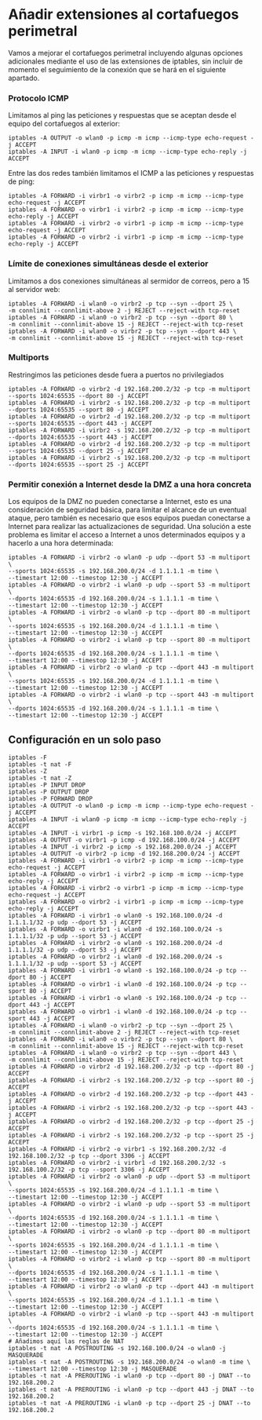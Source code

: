 # Añadir extensiones al cortafuegos perimetral

Vamos a mejorar el cortafuegos perimetral incluyendo algunas opciones
adicionales mediante el uso de las extensiones de iptables, sin
incluir de momento el seguimiento de la conexión que se hará en el
siguiente apartado.

### Protocolo ICMP

Limitamos al ping las peticiones y respuestas que se aceptan desde el
equipo del cortafuegos al exterior:

```
iptables -A OUTPUT -o wlan0 -p icmp -m icmp --icmp-type echo-request -j ACCEPT
iptables -A INPUT -i wlan0 -p icmp -m icmp --icmp-type echo-reply -j ACCEPT
```

Entre las dos redes también limitamos el ICMP a las peticiones y
respuestas de ping:

```
iptables -A FORWARD -i virbr1 -o virbr2 -p icmp -m icmp --icmp-type echo-request -j ACCEPT
iptables -A FORWARD -o virbr1 -i virbr2 -p icmp -m icmp --icmp-type echo-reply -j ACCEPT
iptables -A FORWARD -i virbr2 -o virbr1 -p icmp -m icmp --icmp-type echo-request -j ACCEPT
iptables -A FORWARD -o virbr2 -i virbr1 -p icmp -m icmp --icmp-type echo-reply -j ACCEPT
```

### Límite de conexiones simultáneas desde el exterior

Limitamos a dos conexiones simultáneas al sermidor de correos, pero a
15 al servidor web:
```
iptables -A FORWARD -i wlan0 -o virbr2 -p tcp --syn --dport 25 \ 
-m connlimit --connlimit-above 2 -j REJECT --reject-with tcp-reset
iptables -A FORWARD -i wlan0 -o virbr2 -p tcp --syn --dport 80 \
-m connlimit --connlimit-above 15 -j REJECT --reject-with tcp-reset
iptables -A FORWARD -i wlan0 -o virbr2 -p tcp --syn --dport 443 \
-m connlimit --connlimit-above 15 -j REJECT --reject-with tcp-reset
```

### Multiports

Restringimos las peticiones desde fuera a puertos no privilegiados

```
iptables -A FORWARD -o virbr2 -d 192.168.200.2/32 -p tcp -m multiport --sports 1024:65535 --dport 80 -j ACCEPT
iptables -A FORWARD -i virbr2 -s 192.168.200.2/32 -p tcp -m multiport --dports 1024:65535 --sport 80 -j ACCEPT
iptables -A FORWARD -o virbr2 -d 192.168.200.2/32 -p tcp -m multiport --sports 1024:65535 --dport 443 -j ACCEPT
iptables -A FORWARD -i virbr2 -s 192.168.200.2/32 -p tcp -m multiport --dports 1024:65535 --sport 443 -j ACCEPT
iptables -A FORWARD -o virbr2 -d 192.168.200.2/32 -p tcp -m multiport --sports 1024:65535 --dport 25 -j ACCEPT
iptables -A FORWARD -i virbr2 -s 192.168.200.2/32 -p tcp -m multiport --dports 1024:65535 --sport 25 -j ACCEPT
```

### Permitir conexión a Internet desde la DMZ a una hora concreta

Los equipos de la DMZ no pueden conectarse a Internet, esto es una
consideración de seguridad básica, para limitar el alcance de un
eventual ataque, pero también es necesario que esos equipos puedan
conectarse a Internet para realizar las actualizaciones de
seguridad. Una solución a este problema es limitar el acceso a
Internet a unos determinados equipos y a hacerlo a una hora
determinada:

```
iptables -A FORWARD -i virbr2 -o wlan0 -p udp --dport 53 -m multiport \
--sports 1024:65535 -s 192.168.200.0/24 -d 1.1.1.1 -m time \
--timestart 12:00 --timestop 12:30 -j ACCEPT
iptables -A FORWARD -o virbr2 -i wlan0 -p udp --sport 53 -m multiport \
--dports 1024:65535 -d 192.168.200.0/24 -s 1.1.1.1 -m time \
--timestart 12:00 --timestop 12:30 -j ACCEPT
iptables -A FORWARD -i virbr2 -o wlan0 -p tcp --dport 80 -m multiport \
--sports 1024:65535 -s 192.168.200.0/24 -d 1.1.1.1 -m time \
--timestart 12:00 --timestop 12:30 -j ACCEPT
iptables -A FORWARD -o virbr2 -i wlan0 -p tcp --sport 80 -m multiport \
--dports 1024:65535 -d 192.168.200.0/24 -s 1.1.1.1 -m time \
--timestart 12:00 --timestop 12:30 -j ACCEPT
iptables -A FORWARD -i virbr2 -o wlan0 -p tcp --dport 443 -m multiport \
--sports 1024:65535 -s 192.168.200.0/24 -d 1.1.1.1 -m time \
--timestart 12:00 --timestop 12:30 -j ACCEPT
iptables -A FORWARD -o virbr2 -i wlan0 -p tcp --sport 443 -m multiport \
--dports 1024:65535 -d 192.168.200.0/24 -s 1.1.1.1 -m time \
--timestart 12:00 --timestop 12:30 -j ACCEPT
```

## Configuración en un solo paso


```
iptables -F
iptables -t nat -F
iptables -Z
iptables -t nat -Z
iptables -P INPUT DROP
iptables -P OUTPUT DROP
iptables -P FORWARD DROP
iptables -A OUTPUT -o wlan0 -p icmp -m icmp --icmp-type echo-request -j ACCEPT
iptables -A INPUT -i wlan0 -p icmp -m icmp --icmp-type echo-reply -j ACCEPT
iptables -A INPUT -i virbr1 -p icmp -s 192.168.100.0/24 -j ACCEPT
iptables -A OUTPUT -o virbr1 -p icmp -d 192.168.100.0/24 -j ACCEPT
iptables -A INPUT -i virbr2 -p icmp -s 192.168.200.0/24 -j ACCEPT
iptables -A OUTPUT -o virbr2 -p icmp -d 192.168.200.0/24 -j ACCEPT
iptables -A FORWARD -i virbr1 -o virbr2 -p icmp -m icmp --icmp-type echo-request -j ACCEPT
iptables -A FORWARD -o virbr1 -i virbr2 -p icmp -m icmp --icmp-type echo-reply -j ACCEPT
iptables -A FORWARD -i virbr2 -o virbr1 -p icmp -m icmp --icmp-type echo-request -j ACCEPT
iptables -A FORWARD -o virbr2 -i virbr1 -p icmp -m icmp --icmp-type echo-reply -j ACCEPT
iptables -A FORWARD -i virbr1 -o wlan0 -s 192.168.100.0/24 -d 1.1.1.1/32 -p udp --dport 53 -j ACCEPT
iptables -A FORWARD -o virbr1 -i wlan0 -d 192.168.100.0/24 -s 1.1.1.1/32 -p udp --sport 53 -j ACCEPT
iptables -A FORWARD -i virbr2 -o wlan0 -s 192.168.200.0/24 -d 1.1.1.1/32 -p udp --dport 53 -j ACCEPT
iptables -A FORWARD -o virbr2 -i wlan0 -d 192.168.200.0/24 -s 1.1.1.1/32 -p udp --sport 53 -j ACCEPT
iptables -A FORWARD -i virbr1 -o wlan0 -s 192.168.100.0/24 -p tcp --dport 80 -j ACCEPT
iptables -A FORWARD -o virbr1 -i wlan0 -d 192.168.100.0/24 -p tcp --sport 80 -j ACCEPT
iptables -A FORWARD -i virbr1 -o wlan0 -s 192.168.100.0/24 -p tcp --dport 443 -j ACCEPT
iptables -A FORWARD -o virbr1 -i wlan0 -d 192.168.100.0/24 -p tcp --sport 443 -j ACCEPT
iptables -A FORWARD -i wlan0 -o virbr2 -p tcp --syn --dport 25 \ 
-m connlimit --connlimit-above 2 -j REJECT --reject-with tcp-reset
iptables -A FORWARD -i wlan0 -o virbr2 -p tcp --syn --dport 80 \
-m connlimit --connlimit-above 15 -j REJECT --reject-with tcp-reset
iptables -A FORWARD -i wlan0 -o virbr2 -p tcp --syn --dport 443 \
-m connlimit --connlimit-above 15 -j REJECT --reject-with tcp-reset
iptables -A FORWARD -o virbr2 -d 192.168.200.2/32 -p tcp --dport 80 -j ACCEPT
iptables -A FORWARD -i virbr2 -s 192.168.200.2/32 -p tcp --sport 80 -j ACCEPT
iptables -A FORWARD -o virbr2 -d 192.168.200.2/32 -p tcp --dport 443 -j ACCEPT
iptables -A FORWARD -i virbr2 -s 192.168.200.2/32 -p tcp --sport 443 -j ACCEPT
iptables -A FORWARD -o virbr2 -d 192.168.200.2/32 -p tcp --dport 25 -j ACCEPT
iptables -A FORWARD -i virbr2 -s 192.168.200.2/32 -p tcp --sport 25 -j ACCEPT
iptables -A FORWARD -i virbr2 -o virbr1 -s 192.168.200.2/32 -d 192.168.100.2/32 -p tcp --dport 3306 -j ACCEPT
iptables -A FORWARD -o virbr2 -i virbr1 -d 192.168.200.2/32 -s 192.168.100.2/32 -p tcp --sport 3306 -j ACCEPT
iptables -A FORWARD -i virbr2 -o wlan0 -p udp --dport 53 -m multiport \
--sports 1024:65535 -s 192.168.200.0/24 -d 1.1.1.1 -m time \
--timestart 12:00 --timestop 12:30 -j ACCEPT
iptables -A FORWARD -o virbr2 -i wlan0 -p udp --sport 53 -m multiport \
--dports 1024:65535 -d 192.168.200.0/24 -s 1.1.1.1 -m time \
--timestart 12:00 --timestop 12:30 -j ACCEPT
iptables -A FORWARD -i virbr2 -o wlan0 -p tcp --dport 80 -m multiport \
--sports 1024:65535 -s 192.168.200.0/24 -d 1.1.1.1 -m time \
--timestart 12:00 --timestop 12:30 -j ACCEPT
iptables -A FORWARD -o virbr2 -i wlan0 -p tcp --sport 80 -m multiport \
--dports 1024:65535 -d 192.168.200.0/24 -s 1.1.1.1 -m time \
--timestart 12:00 --timestop 12:30 -j ACCEPT
iptables -A FORWARD -i virbr2 -o wlan0 -p tcp --dport 443 -m multiport \
--sports 1024:65535 -s 192.168.200.0/24 -d 1.1.1.1 -m time \
--timestart 12:00 --timestop 12:30 -j ACCEPT
iptables -A FORWARD -o virbr2 -i wlan0 -p tcp --sport 443 -m multiport \
--dports 1024:65535 -d 192.168.200.0/24 -s 1.1.1.1 -m time \
--timestart 12:00 --timestop 12:30 -j ACCEPT
# Añadimos aquí las reglas de NAT
iptables -t nat -A POSTROUTING -s 192.168.100.0/24 -o wlan0 -j MASQUERADE
iptables -t nat -A POSTROUTING -s 192.168.200.0/24 -o wlan0 -m time \
--timestart 12:00 --timestop 12:30 -j MASQUERADE
iptables -t nat -A PREROUTING -i wlan0 -p tcp --dport 80 -j DNAT --to 192.168.200.2
iptables -t nat -A PREROUTING -i wlan0 -p tcp --dport 443 -j DNAT --to 192.168.200.2
iptables -t nat -A PREROUTING -i wlan0 -p tcp --dport 25 -j DNAT --to 192.168.200.2
```

